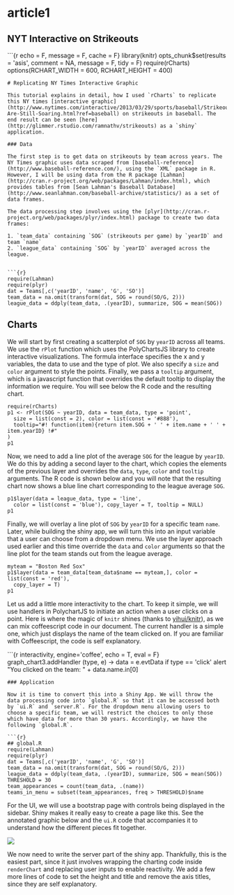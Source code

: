 # article1

## NYT Interactive on Strikeouts

\`\`\`{r echo = F, message = F, cache = F} library\(knitr\) opts\_chunk$set\(results = 'asis', comment = NA, message = F, tidy = F\) require\(rCharts\) options\(RCHART\_WIDTH = 600, RCHART\_HEIGHT = 400\)

```text
# Replicating NY Times Interactive Graphic

This tutorial explains in detail, how I used `rCharts` to replicate this NY times [interactive graphic](http://www.nytimes.com/interactive/2013/03/29/sports/baseball/Strikeouts-Are-Still-Soaring.html?ref=baseball) on strikeouts in baseball. The end result can be seen [here](http://glimmer.rstudio.com/ramnathv/strikeouts) as a `shiny` application.

### Data

The first step is to get data on strikeouts by team across years. The NY Times graphic uses data scraped from [baseball-reference](http://www.baseball-reference.com/), using the `XML` package in R. However, I will be using data from the R package [Lahman](http://cran.r-project.org/web/packages/Lahman/index.html), which provides tables from [Sean Lahman's Baseball Database](http://www.seanlahman.com/baseball-archive/statistics/) as a set of data frames.

The data processing step involves using the [plyr](http://cran.r-project.org/web/packages/plyr/index.html) package to create two data frames:

1. `team_data` containing `SOG` (strikeouts per game) by `yearID` and team `name`
2. `league_data` containing `SOG` by `yearID` averaged across the league.


```{r}
require(Lahman)
require(plyr)
dat = Teams[,c('yearID', 'name', 'G', 'SO')]
team_data = na.omit(transform(dat, SOG = round(SO/G, 2)))
league_data = ddply(team_data, .(yearID), summarize, SOG = mean(SOG))
```

## Charts

We will start by first creating a scatterplot of `SOG` by `yearID` across all teams. We use the `rPlot` function which uses the PolyChartsJS library to create interactive visualizations. The formula interface specifies the x and y variables, the data to use and the type of plot. We also specify a `size` and `color` argument to style the points. Finally, we pass a `tooltip` argument, which is a javascript function that overrides the default tooltip to display the information we require. You will see below the R code and the resulting chart.

```text
require(rCharts)
p1 <- rPlot(SOG ~ yearID, data = team_data, type = 'point', 
  size = list(const = 2), color = list(const = '#888'), 
  tooltip="#! function(item){return item.SOG + ' ' + item.name + ' ' + item.yearID} !#"
)
p1
```

Now, we need to add a line plot of the average `SOG` for the league by `yearID`. We do this by adding a second layer to the chart, which copies the elements of the previous layer and overrides the `data`, `type`, `color` and `tooltip` arguments. The R code is shown below and you will note that the resulting chart now shows a blue line chart corresponding to the league average `SOG`.

```text
p1$layer(data = league_data, type = 'line', 
  color = list(const = 'blue'), copy_layer = T, tooltip = NULL)
p1
```

Finally, we will overlay a line plot of `SOG` by `yearID` for a specific team `name`. Later, while building the shiny app, we will turn this into an input variable that a user can choose from a dropdown menu. We use the layer approach used earlier and this time override the `data` and `color` arguments so that the line plot for the team stands out from the league average.

```text
myteam = "Boston Red Sox"
p1$layer(data = team_data[team_data$name == myteam,], color = list(const = 'red'),
  copy_layer = T)
p1
```

Let us add a little more interactivity to the chart. To keep it simple, we will use handlers in PolychartJS to initiate an action when a user clicks on a point. Here is where the magic of `knitr` shines \(thanks to [yihui/knitr](http://github.com/yihui/knitr)\), as we can mix coffeescript code in our document. The current handler is a simple one, which just displays the name of the team clicked on. If you are familiar with Coffeescript, the code is self explanatory.

\`\`\`{r interactivity, engine='coffee', echo = T, eval = F} graph\_chart3.addHandler \(type, e\) -&gt; data = e.evtData if type == 'click' alert "You clicked on the team: " + data.name.in\[0\]

```text
### Application

Now it is time to convert this into a Shiny App. We will throw the data processing code into `global.R` so that it can be accessed both by `ui.R` and `server.R`. For the dropdown menu allowing users to choose a specific team, we will restrict the choices to only those which have data for more than 30 years. Accordingly, we have the following `global.R`.

```{r}
## global.R
require(Lahman)
require(plyr)
dat = Teams[,c('yearID', 'name', 'G', 'SO')]
team_data = na.omit(transform(dat, SOG = round(SO/G, 2)))
league_data = ddply(team_data, .(yearID), summarize, SOG = mean(SOG))
THRESHOLD = 30
team_appearances = count(team_data, .(name))
teams_in_menu = subset(team_appearances, freq > THRESHOLD)$name
```

For the UI, we will use a bootstrap page with controls being displayed in the sidebar. Shiny makes it really easy to create a page like this. See the annotated graphic below and the `ui.R` code that accompanies it to understand how the different pieces fit together.

 [![](http://www.clipular.com/c?5151018=o2zGtsIzD20s1dp25X1mLRSUTMk&f=e04b448074961bf4efcb426b91886d8b)](http://glimmer.rstudio.com/ramnathv/strikeouts)

We now need to write the server part of the shiny app. Thankfully, this is the easiest part, since it just involves wrapping the charting code inside `renderChart` and replacing user inputs to enable reactivity. We add a few more lines of code to set the height and title and remove the axis titles, since they are self explanatory.

